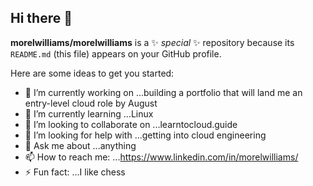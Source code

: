 ## Hi there 👋


**morelwilliams/morelwilliams** is a ✨ _special_ ✨ repository because its `README.md` (this file) appears on your GitHub profile.

Here are some ideas to get you started:

- 🔭 I’m currently working on ...building a portfolio that will land me an entry-level cloud role by August
- 🌱 I’m currently learning ...Linux
- 👯 I’m looking to collaborate on ...learntocloud.guide
- 🤔 I’m looking for help with ...getting into cloud engineering
- 💬 Ask me about ...anything
- 📫 How to reach me: ...https://www.linkedin.com/in/morelwilliams/
- ⚡ Fun fact: ...I like chess

